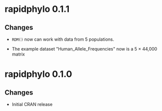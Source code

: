 # rapidphylo 0.1.1

## Changes 

* `RDM()` now can work with data from 5 populations.

* The example dataset "Human_Allele_Frequencies" now is a 5 × 44,000 matrix

# rapidphylo 0.1.0

## Changes

* Initial CRAN release
